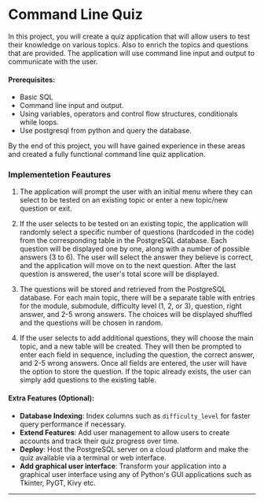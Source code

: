 # Command Line Quiz

In this project, you will create a quiz application that will allow users to test their knowledge on various topics. Also to enrich the topics and questions that are provided. The application will use command line input and output to communicate with the user.

#### Prerequisites:
- Basic SQL
- Command line input and output. 
- Using variables, operators and control flow structures, conditionals while loops.
- Use postgresql from python and query the database. 

By the end of this project, you will have gained experience in these areas and created a fully functional command line quiz application.


### Implementetion Feautures

1. The application will prompt the user with an initial menu where they can select to be tested on an existing topic or enter a new topic/new question or exit. 

2. If the user selects to be tested on an existing topic, the application will randomly select a specific number of questions (hardcoded in the code) from the corresponding table in the PostgreSQL database. Each question will be displayed one by one, along with a number of possible answers (3 to 6). The user will select the answer they believe is correct, and the application will move on to the next question. After the last question is answered, the user's total score will be displayed.

3. The questions will be stored and retrieved from the PostgreSQL database. For each main topic, there will be a separate table with entries for the module, submodule, difficulty level (1, 2, or 3), question, right answer, and 2-5 wrong answers. The choices will be displayed shuffled and the questions will be chosen in random.

4. If the user selects to add additional questions, they will choose the main topic, and a new table will be created. They will then be prompted to enter each field in sequence, including the question, the correct answer, and 2-5 wrong answers. Once all fields are entered, the user will have the option to store the question. If the topic already exists, the user can simply add questions to the existing table.

 
#### Extra Features (Optional):

- **Database Indexing**: Index columns such as `difficulty_level` for faster query performance if necessary.
- **Extend Features**: Add user management to allow users to create accounts and track their quiz progress over time.
- **Deploy**: Host the PostgreSQL server on a cloud platform and make the quiz available via a terminal or web interface.
- **Add graphical user interface**: Transform your application into a graphical user interface using any of Python's GUI applications such as Tkinter, PyGT, Kivy etc.

---

